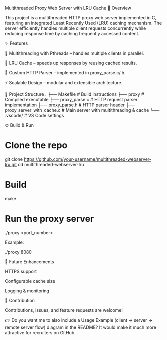 Multithreaded Proxy Web Server with LRU Cache
📌 Overview

This project is a multithreaded HTTP proxy web server implemented in C, featuring an integrated Least Recently Used (LRU) caching mechanism. The server efficiently handles multiple client requests concurrently while reducing response time by caching frequently accessed content.

✨ Features

🚀 Multithreading with Pthreads – handles multiple clients in parallel.

📂 LRU Cache – speeds up responses by reusing cached results.

🧩 Custom HTTP Parser – implemented in proxy_parse.c/.h.

⚡ Scalable Design – modular and extensible architecture.

📂 Project Structure
.
├── Makefile                # Build instructions
├── proxy                   # Compiled executable
├── proxy_parse.c           # HTTP request parser implementation
├── proxy_parse.h           # HTTP parser header
├── proxy_server_with_cache.c  # Main server with multithreading & cache
└── .vscode/                # VS Code settings

⚙️ Build & Run
# Clone the repo
git clone https://github.com/your-username/multithreaded-webserver-lru.git
cd multithreaded-webserver-lru

# Build
make

# Run the proxy server
./proxy <port_number>


Example:

./proxy 8080

📜 Future Enhancements

HTTPS support

Configurable cache size

Logging & monitoring

🤝 Contribution

Contributions, issues, and feature requests are welcome!

👉 Do you want me to also include a Usage Example (client → server → remote server flow) diagram in the README? It would make it much more attractive for recruiters on GitHub.
